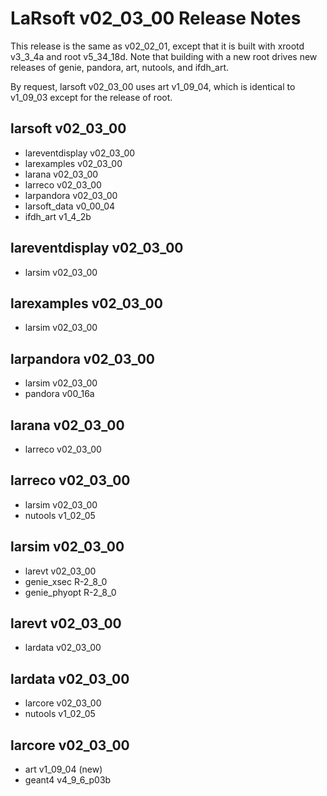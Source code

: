 LaRsoft v02_03_00 Release Notes
======================================================================

This release is the same as v02_02_01, except that it is built with xrootd v3_3_4a and root v5_34_18d. Note that building with a new root drives new releases of genie, pandora, art, nutools, and ifdh_art.

By request, larsoft v02_03_00 uses art v1_09_04, which is identical to v1_09_03 except for the release of root.

larsoft v02_03_00
------------------------------------------

-   lareventdisplay v02_03_00
-   larexamples v02_03_00
-   larana v02_03_00
-   larreco v02_03_00
-   larpandora v02_03_00
-   larsoft_data v0_00_04
-   ifdh_art v1_4_2b

lareventdisplay v02_03_00
----------------------------------------------------------

-   larsim v02_03_00

larexamples v02_03_00
--------------------------------------------------

-   larsim v02_03_00

larpandora v02_03_00
------------------------------------------------

-   larsim v02_03_00
-   pandora v00_16a

larana v02_03_00
----------------------------------------

-   larreco v02_03_00

larreco v02_03_00
------------------------------------------

-   larsim v02_03_00
-   nutools v1_02_05

larsim v02_03_00
----------------------------------------

-   larevt v02_03_00
-   genie_xsec R-2_8_0
-   genie_phyopt R-2_8_0

larevt v02_03_00
----------------------------------------

-   lardata v02_03_00

lardata v02_03_00
------------------------------------------

-   larcore v02_03_00
-   nutools v1_02_05

larcore v02_03_00
------------------------------------------

-   art v1_09_04 (new)
-   geant4 v4_9_6_p03b
